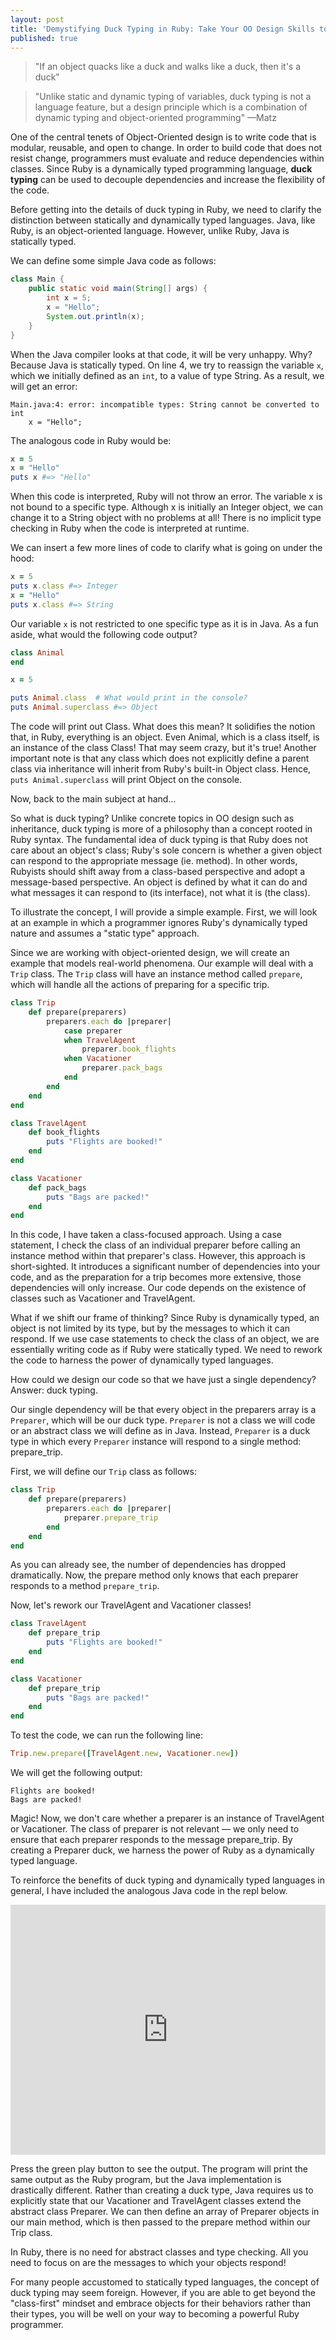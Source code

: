 ```yaml
---
layout: post
title: 'Demystifying Duck Typing in Ruby: Take Your OO Design Skills to the Next Level'
published: true
---
```


> "If an object quacks like a duck and walks like a duck, then it's a duck"

> "Unlike static and dynamic typing of variables, duck typing is not a language feature, but a design principle which is a combination of dynamic typing and object-oriented programming" —Matz

One of the central tenets of Object-Oriented design is to write code that is modular, reusable, and open to change. In order to build code that does not resist change, programmers must evaluate and reduce dependencies within classes. Since Ruby is a dynamically typed programming language, **duck typing** can be used to decouple dependencies and increase the flexibility of the code. 

Before getting into the details of duck typing in Ruby, we need to clarify the distinction between statically and dynamically typed languages. Java, like Ruby, is an object-oriented language. However, unlike Ruby, Java is statically typed. 

We can define some simple Java code as follows:
```java 
class Main {
	public static void main(String[] args) {
		int x = 5; 
		x = "Hello"; 
		System.out.println(x); 
	}
}
```

When the Java compiler looks at that code, it will be very unhappy. Why? Because Java is statically typed. On line 4, we try to reassign the variable `x`, which we initially defined as an `int`, to a value of type String. As a result, we will get an error: 

```
Main.java:4: error: incompatible types: String cannot be converted to int
    x = "Hello"; 
```

The analogous code in Ruby would be: 

```ruby 
x = 5
x = "Hello"
puts x #=> "Hello"
```

When this code is interpreted, Ruby will not throw an error. The variable x is not bound to a specific type. Although x is initially an Integer object, we can change it to a String object with no problems at all! There is no implicit type checking in Ruby when the code is interpreted at runtime. 

We can insert a few more lines of code to clarify what is going on under the hood: 
```ruby 
x = 5
puts x.class #=> Integer 
x = "Hello"
puts x.class #=> String 
```

Our variable `x` is not restricted to one specific type as it is in Java. As a fun aside, what would the following code output? 

```ruby 
class Animal 
end 

x = 5 

puts Animal.class  # What would print in the console?
puts Animal.superclass #=> Object
```
The code will print out Class. What does this mean? It solidifies the notion that, in Ruby, everything is an object. Even Animal, which is a class itself, is an instance of the class Class! That may seem crazy, but it's true! Another important note is that any class which does not explicitly define a parent class via inheritance will inherit from Ruby's built-in Object class. Hence, `puts Animal.superclass` will print Object on the console.

Now, back to the main subject at hand...

So what is duck typing? Unlike concrete topics in OO design such as inheritance, duck typing is more of a philosophy than a concept rooted in Ruby syntax. The fundamental idea of duck typing is that Ruby does not care about an object's class; Ruby's sole concern is whether a given object can respond to the appropriate message (ie. method). In other words, Rubyists should shift away from a class-based perspective and adopt a message-based perspective. An object is defined by what it can do and what messages it can respond to (its interface), not what it is (the class).

To illustrate the concept, I will provide a simple example. First, we will look at an example in which a programmer ignores Ruby's dynamically typed nature and assumes a "static type" approach. 

Since we are working with object-oriented design, we will create an example that models real-world phenomena. Our example will deal with a `Trip` class. The `Trip` class will have an instance method called `prepare`, which will handle all the actions of preparing for a specific trip. 

```ruby 
class Trip 
	def prepare(preparers)
		preparers.each do |preparer|
			case preparer 
			when TravelAgent
				preparer.book_flights
			when Vacationer
				preparer.pack_bags
			end
		end 
	end 
end 

class TravelAgent
	def book_flights 
		puts "Flights are booked!"
	end 
end 

class Vacationer
	def pack_bags 
		puts "Bags are packed!"
	end 
end 
```
In this code, I have taken a class-focused approach. Using a case statement, I check the class of an individual preparer before calling an instance method within that preparer's class. However, this approach is short-sighted. It introduces a significant number of dependencies into your code, and as the preparation for a trip becomes more extensive, those dependencies will only increase. Our code depends on the existence of classes such as Vacationer and TravelAgent. 

What if we shift our frame of thinking? Since Ruby is dynamically typed, an object is not limited by its type, but by the messages to which it can respond. If we use case statements to check the class of an object, we are essentially writing code as if Ruby were statically typed. We need to rework the code to harness the power of dynamically typed languages. 

How could we design our code so that we have just a single dependency? Answer: duck typing.

Our single dependency will be that every object in the preparers array is a `Preparer`, which will be our duck type. `Preparer` is not a class we will code or an abstract class we will define as in Java. Instead, `Preparer` is a duck type in which every `Preparer` instance will respond to a single method: prepare_trip. 

First, we will define our `Trip` class as follows:
```ruby 
class Trip 
	def prepare(preparers)
		preparers.each do |preparer|
			preparer.prepare_trip
		end 
	end 
end 
```

As you can already see, the number of dependencies has dropped dramatically. Now, the prepare method only knows that each preparer responds to a method `prepare_trip`. 

Now, let's rework our TravelAgent and Vacationer classes!
```ruby 
class TravelAgent
	def prepare_trip  
		puts "Flights are booked!"
	end 
end 

class Vacationer
	def prepare_trip 
		puts "Bags are packed!"
	end 
end 
```

To test the code, we can run the following line: 
```ruby 
Trip.new.prepare([TravelAgent.new, Vacationer.new])
```

We will get the following output:
```
Flights are booked!
Bags are packed!
```

Magic! Now, we don't care whether a preparer is an instance of TravelAgent or Vacationer. The class of preparer is not relevant — we only need to ensure that each preparer responds to the message prepare_trip. By creating a Preparer duck, we harness the power of Ruby as a dynamically typed language. 

To reinforce the benefits of duck typing and dynamically typed languages in general, I have included the analogous Java code in the repl below. 

<iframe height="400px" width="100%" src="https://repl.it/@drewbeckmen/NoDuckTypingInJava?lite=true" scrolling="no" frameborder="no" allowtransparency="true" allowfullscreen="true" sandbox="allow-forms allow-pointer-lock allow-popups allow-same-origin allow-scripts allow-modals"></iframe>

Press the green play button to see the output. The program will print the same output as the Ruby program, but the Java implementation is drastically different. Rather than creating a duck type, Java requires us to explicitly state that our Vacationer and TravelAgent classes extend the abstract class Preparer. We can then define an array of Preparer objects in our main method, which is then passed to the prepare method within our Trip class. 

In Ruby, there is no need for abstract classes and type checking. All you need to focus on are the messages to which your objects respond!

For many people accustomed to statically typed languages, the concept of duck typing may seem foreign. However, if you are able to get beyond the "class-first" mindset and embrace objects for their behaviors rather than their types, you will be well on your way to becoming a powerful Ruby programmer.
